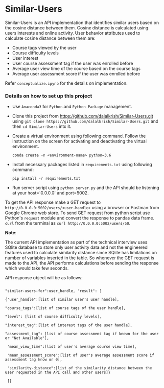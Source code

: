 # Similar-Users

Similar-Users is an API implementation that identifies similar users based on the cosine distance between them. Cosine distance is calculated using users interests and online activity. User behavior attributes used to calculate cosine distance between them are:

  - Course tags viewed by the user
  - Course difficulty levels
  - User interest
  - User course assessment tag if the user was enrolled before
  - Average user view time of the course based on the course tags
  - Average user assessment score if the user was enrolled before

Refer `conceptualize.ipynb` for the details on implementation.

### Details on how to set up this project

  - Use `Anaconda3` for `Python` and `Python Package` management.

  - Clone this project from https://github.com/dalalkrish/Similar-Users.git using `git clone https://github.com/dalalkrish/Similar-Users.git` and then `cd Similar-Users` into it.

  - Create a virtual environment using following command. Follow the instruction on the screen for activating and deactivating the    virtual environment.

    `conda create -n <environment-name> python=3.6`

  - Install necessary packages listed in `requirements.txt` using following command:

    `pip install -r requirements.txt`

  - Run server script using `python server.py` and the API should be listening at your host='0.0.0.0' and port=5002.

To get the API response make a GET request to `http://0.0.0.0:5002/users/<user-handle>` using a browser or Postman from Google Chrome web store. To send GET request from python script use Python's `request` module and convert the response to pandas data frame. `curl` from the terminal as `curl http://0.0.0.0:5002/users/50`.

**Note:**

The current API implementation as part of the technical interview uses SQlite database to store only user activity data and not the engineered features used to calculate similarity distance since SQlite has limitations on number of variables inserted in the table. So whenever the GET request is made to the API, the API performs calculations before sending the response which would take few seconds.

API response object will be as follows:

```{

"similar-users-for":user_handle, "result": [

{"user_handle":[list of similar user's user handle],

"course_tags":[list of course tags of the user handle],

"level": [list of course difficulty levels],

"interest_tag":[list of interest tags of the user handle],

"assessment_tag": [list of course assessment tag if known for the user or "Not Available"],

 "mean_view_time":[list of user's average course view time],

 "mean_assessment_score":[list of user's average assessment score if assessment tag know or 0],

 "similarity-distance":[list of the similarity distance between the user requested in the API call and other users]}

 ]}

